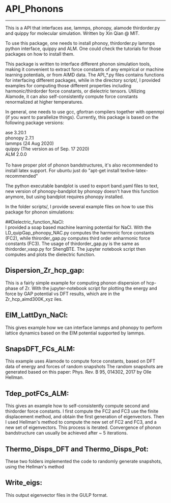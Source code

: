 # API_Phonons
----
This is a API that interfaces ase, lammps, phonopy, alamode thirdorder.py and quippy for molecular simulation. Written
by Xin Qian @ MIT.

To use this package, one needs to install phonoy, thirdorder.py lammps python interface, quippy and ALM. One could 
check the tutorials for those packages on how to install them. 

This package is written to interface different phonon simulation tools, making it convenient to extract force constants
of any empirical or machine learning potentials, or from AIMD data. The API_*.py files contains functions for interfacing
different packages, while in the directory script/, I provided examples for computing those different properties including
harmonic/thirdorder force constants, or dielectric tensors. Utilizing Alamode, it can also self-consistently compute force
constants renormalized at higher temperatures. 

In general, one needs to use gcc, gfortran compilers together with openmpi (if you want to parallelize things). 
Currently, this package is based on the following package versions:<br />

ase 3.20.1<br /> 
phonopy 2.7.1<br />
lammps (24 Aug 2020)<br />
quippy (The version as of Sep. 17 2020)<br /> 
ALM 2.0.0<br />
<br />
To have proper plot of phonon bandstructures, it's also recommended to install latex support. 
For ubuntu just do "apt-get install texlive-latex-recommended"

The python executable bandplot is used to export band.yaml files to text, new version of phonopy-bandplot by phonopy
doesn't have this function anymore, but using bandplot requires phonopy installed.

In the folder scripts/, I provide several example files on how to use this package for phonon simulations:<br />

##Dielectric_function_NaCl:<br />
I provided a soap based machine learning potential for NaCl. With the LD_quipGap_phonopy_NAC.py computes the 
harmonic force constants (FC2), while thirorder_gap.py computes third order anharmonic force constants (FC3). The 
usage of thirdorder_gap.py is the same as thirdorder_vasp.py for ShengBTE. The jupyter notebook script then computes and plots 
the dielectric function. 
<br />
## Dispersion_Zr_hcp_gap:<br />
This is a fairly simple example for computing phonon dispersion of hcp-phase of Zr. With the jupyter-notebook script for
plotting the energy and force by GAP potential vs DFT results, which are in the Zr_hcp_aimd300K_xyz iles.
<br />
## EIM_LattDyn_NaCl:<br />
This gives example how we can interface lammps and phonopy to perform lattice dynamics based on the EIM potential supported
by lammps.
<br />
## SnapsDFT_FCs_ALM:<br />
This example uses Alamode to compute force constants, based on DFT data of energy and forces of random snapshots
The random snapshots are generated based on this paper: Phys. Rev. B 95, 014302, 2017 by Olle Hellman. 
<br />
## Tdep_potFCs_ALM:<br />
This gives an example how to self-consistently compute second and thirdorder force constants. I first compute the FC2 and FC3
use the finite displacement method, and obtain the first generation of eigenvectors. Then I used Hellman's method to compute
the new set of FC2 and FC3, and a new set of eigenvectors. This process is iterated. Convergence of phonon bandstructure can
usually be achieved after ~ 5 iterations. 
<br />
## Thermo_Disps_DFT and Thermo_Disps_Pot:<br />
These two folders implemented the code to randomly generate snapshots, using the Hellman's method
## Write_eigs:<br />
This output eigenvector files in the GULP format. 
